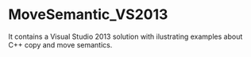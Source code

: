 # MoveSemantic_VS2013
It contains a Visual Studio 2013 solution with ilustrating examples about C++ copy and move semantics.
